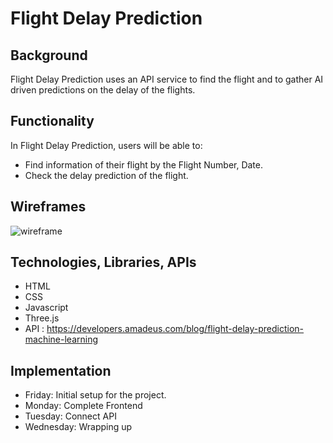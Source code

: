 # Flight Delay Prediction 
## Background
Flight Delay Prediction uses an API service to find the flight and to gather AI driven predictions on the delay of the flights. 
## Functionality
In Flight Delay Prediction, users will be able to:
* Find information of their flight by the Flight Number, Date.
* Check the delay prediction of the flight.

## Wireframes
![wireframe](https://user-images.githubusercontent.com/56284519/132057600-5dcb0f81-c910-4eed-9626-86f3f326d675.png)

## Technologies, Libraries, APIs
* HTML
* CSS
* Javascript
* Three.js
* API : https://developers.amadeus.com/blog/flight-delay-prediction-machine-learning

## Implementation
* Friday: Initial setup for the project.
* Monday: Complete Frontend
* Tuesday: Connect API
* Wednesday: Wrapping up
